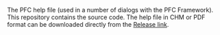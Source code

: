 The PFC help file (used in a number of dialogs with the PFC Framework).  This repository contains the source code.  The help file in CHM or PDF format can be downloaded directly from the [Release link](https://github.com/OpenSourcePFCLibraries/PFCDLG-help-file-and-source/releases/tag/1.0).
